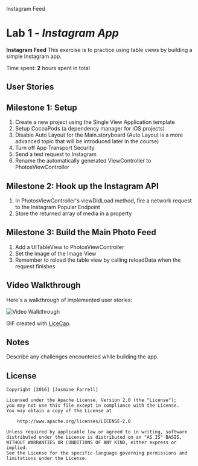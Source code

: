 Instagram Feed

# Lab 1 - *Instagram App*

**Instagram Feed** This exercise is to practice using table views by building a simple Instagram app.

Time spent: **2** hours spent in total

## User Stories

## Milestone 1: Setup 
1. Create a new project using the Single View Application template
2. Setup CocoaPods (a dependency manager for iOS projects)
3. Disable Auto Layout for the Main.storyboard (Auto Layout is a more advanced topic that will be introduced later in the course)
4. Turn off App Transport Security
5. Send a test request to Instagram
6. Rename the automatically generated ViewController to PhotosViewController

## Milestone 2: Hook up the Instagram API
1. In PhotosViewController's viewDidLoad method, fire a network request to the Instagram Popular Endpoint
2. Store the returned array of media in a property

## Milestone 3: Build the Main Photo Feed
1. Add a UITableView to PhotosViewController
2. Set the image of the Image View
3. Remember to reload the table view by calling reloadData when the request finishes


## Video Walkthrough 

Here's a walkthrough of implemented user stories:

<img src='https://github.com/jasmineiris/Instagram/Instagram.gif' title='Video Walkthrough' width='' alt='Video Walkthrough' />

GIF created with [LiceCap](http://www.cockos.com/licecap/).

## Notes

Describe any challenges encountered while building the app.

## License

    Copyright [2016] [Jasmine Farrell]

    Licensed under the Apache License, Version 2.0 (the "License");
    you may not use this file except in compliance with the License.
    You may obtain a copy of the License at

        http://www.apache.org/licenses/LICENSE-2.0

    Unless required by applicable law or agreed to in writing, software
    distributed under the License is distributed on an "AS IS" BASIS,
    WITHOUT WARRANTIES OR CONDITIONS OF ANY KIND, either express or implied.
    See the License for the specific language governing permissions and
    limitations under the License.
